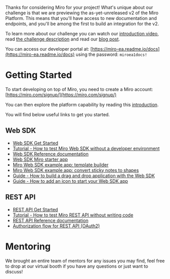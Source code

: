 Thanks for considering Miro for your project! What&#39;s unique about our challenge is that we are previewing the as-yet-unreleased v2 of the Miro Platform. This means that you&#39;ll have access to new documentation and endpoints, and you&#39;ll be among the first to build an integration for the v2.

To learn more about our challenge you can watch our [introduction video](https://youtu.be/FdgRmlxOPcE), read [the challenge description](https://www.junction2021.com/challenges/miro) and read our [blog post](https://hackjunction.medium.com/collaborate-without-constraint-with-miro-401eca72067f).

You can access our developer portal at: [https://miro-ea.readme.io/docs](https://miro-ea.readme.io/docs) using the password: `miroea1docs!`

# Getting Started

To start developing on top of Miro, you need to create a Miro account: [https://miro.com/signup/](https://miro.com/signup/)

You can then explore the platform capability by reading this [introduction](https://miro-ea.readme.io/docs/introduction).

You will find below useful links to get you started.

## Web SDK
- [Web SDK Get Started](https://miro-ea.readme.io/docs/getting-started)
- [Tutorial - How to test Miro Web SDK without a developer environment](https://youtu.be/9HRcKjFy93s)
- [Web SDK Reference documentation](https://miro-ea.readme.io/docs/web-sdk-reference)
- [Web SDK Miro starter app](https://drive.google.com/file/d/1t_W_5-L93D2EfSRlcFlIHHfDDJzJ1rhb/view?usp=sharing)
- [Miro Web SDK example app: template builder](https://drive.google.com/file/d/1t_W_5-L93D2EfSRlcFlIHHfDDJzJ1rhb/view?usp=sharing)
- [Miro Web SDK example app: convert sticky notes to shapes](https://drive.google.com/file/d/1t_W_5-L93D2EfSRlcFlIHHfDDJzJ1rhb/view?usp=sharing)
- [Guide - How to build a drag and drop application with the Web SDK](https://miro-ea.readme.io/docs/add-drag-and-drop-to-your-app)
- [Guide - How to add an icon to start your Web SDK app](https://miro-ea.readme.io/docs/add-icon-click-to-your-app)


## REST API
- [REST API Get Started](https://miro-ea.readme.io/docs/rest-api-getting-started)
- [Tutorial - How to test Miro REST API without writing code](https://youtu.be/2x_GHcy4mcI)
- [REST API Reference documentation](https://miro-ea.readme.io/reference/common-features)
- [Authorization flow for REST API (OAuth2)](https://miro-ea.readme.io/reference/overview)


# Mentoring
We brought an entire team of mentors for any issues you may find, feel free to drop at our virtual booth if you have any questions or just want to discuss!
